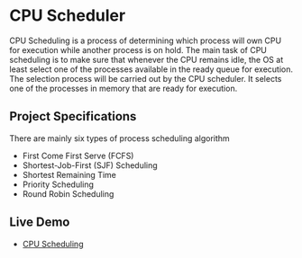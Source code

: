 # CPU Scheduler
CPU Scheduling is a process of determining which process will own CPU for execution while another process is on hold. The main task of CPU scheduling is to make sure that whenever the CPU remains idle, the OS at least select one of the processes available in the ready queue for execution. The selection process will be carried out by the CPU scheduler. It selects one of the processes in memory that are ready for execution.

## Project Specifications
There are mainly six types of process scheduling algorithm

- First Come First Serve (FCFS)
- Shortest-Job-First (SJF) Scheduling
- Shortest Remaining Time
- Priority Scheduling
- Round Robin Scheduling

## Live Demo
- [CPU Scheduling](https://swarupkanade.github.io/CPU-Scheduler)
